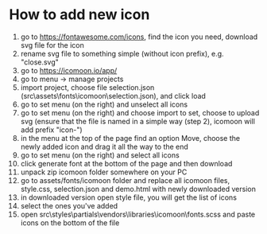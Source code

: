 
# How to add new icon

1. go to <https://fontawesome.com/icons>, find the icon you need, download svg file for the icon
2. rename svg file to something simple (without icon prefix), e.g. "close.svg"
3. go to <https://icomoon.io/app/>
4. go to menu -> manage projects
5. import project, choose file selection.json (src\assets\fonts\icomoon\selection.json), and click load
6. go to set menu (on the right) and unselect all icons
7. go to set menu (on the right) and choose import to set, choose to upload svg (ensure that the file is named in a simple way (step 2), icomoon will add prefix "icon-")
8. in the menu at the top of the page find an option Move, choose the newly added icon and drag it all the way to the end
9. go to set menu (on the right) and select all icons
10. click generate font at the bottom of the page and then download
11. unpack zip icomoon folder somewhere on your PC
12. go to assets/fonts/icomoon folder and replace all icomoon files, style.css, selection.json and demo.html with newly downloaded version
13. in downloaded version open style file, you will get the list of icons
14. select the ones you've added
15. open src\styles\partials\vendors\libraries\icomoon\fonts.scss and paste icons on the bottom of the file
